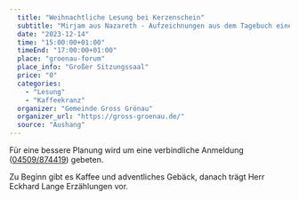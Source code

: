 ```yaml
---
  title: "Weihnachtliche Lesung bei Kerzenschein"
  subtitle: "Mirjam aus Nazareth - Aufzeichnungen aus dem Tagebuch einer werdenden Mutter"
  date: "2023-12-14"
  time: "15:00:00+01:00"
  timeEnd: "17:00:00+01:00"
  place: "groenau-forum"
  place_info: "Großer Sitzungssaal"
  price: "0"
  categories:
    - "Lesung"
    - "Kaffeekranz"
  organizer: "Gemeinde Gross Grönau"
  organizer_url: "https://gross-groenau.de/"
  source: "Aushang"
---
```


Für eine bessere Planung wird um eine verbindliche Anmeldung (<a href="tel:04509874419">04509/874419</a>) gebeten.

Zu Beginn gibt es Kaffee und adventliches Gebäck,
danach trägt Herr Eckhard Lange Erzählungen vor.
